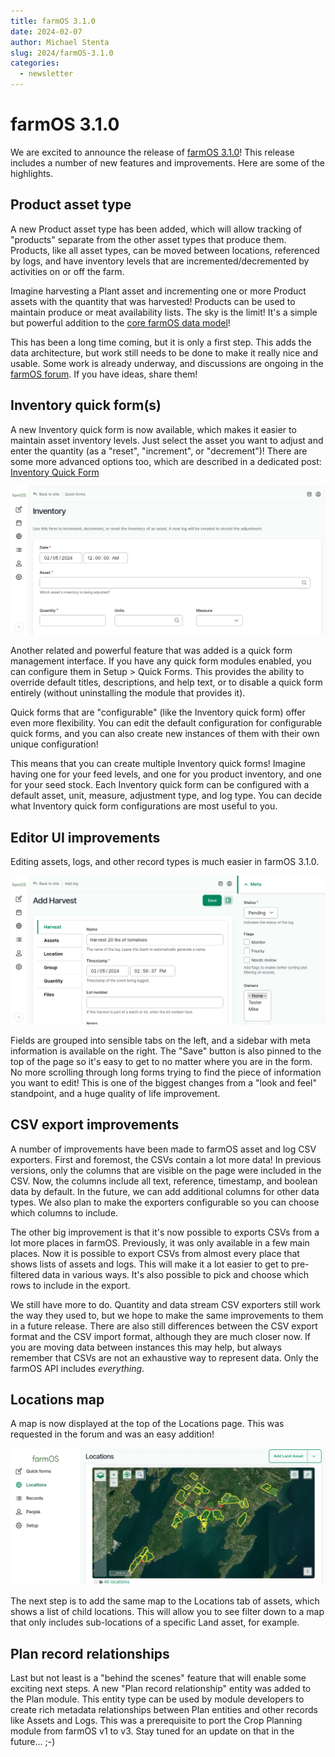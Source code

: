 ```yaml
---
title: farmOS 3.1.0
date: 2024-02-07
author: Michael Stenta
slug: 2024/farmOS-3.1.0
categories:
  - newsletter
---
```


# farmOS 3.1.0

We are excited to announce the release of
[farmOS 3.1.0](https://github.com/farmOS/farmOS/releases/tag/3.1.0)!
This release includes a number of new features and improvements. Here are some
of the highlights.

## Product asset type

A new Product asset type has been added, which will allow tracking of "products"
separate from the other asset types that produce them. Products, like all asset
types, can be moved between locations, referenced by logs, and have inventory
levels that are incremented/decremented by activities on or off the farm.

Imagine harvesting a Plant asset and incrementing one or more Product assets
with the quantity that was harvested! Products can be used to maintain produce
or meat availability lists. The sky is the limit! It's a simple but powerful
addition to the [core farmOS data model](https://farmOS.org/model)!

This has been a long time coming, but it is only a first step. This adds the
data architecture, but work still needs to be done to make it really nice and
usable. Some work is already underway, and discussions are ongoing in the
[farmOS forum](https://farmOS.discourse.group). If you have ideas, share them!

## Inventory quick form(s)

A new Inventory quick form is now available, which makes it easier to maintain
asset inventory levels. Just select the asset you want to adjust and enter the
quantity (as a "reset", "increment", or "decrement")! There are some more
advanced options too, which are described in a dedicated post:
[Inventory Quick Form](./2024/inventory-quick-form)

![Inventory quick form](./inventory-quick-form.png)

Another related and powerful feature that was added is a quick form management
interface. If you have any quick form modules enabled, you can configure them
in Setup > Quick Forms. This provides the ability to override default titles,
descriptions, and help text, or to disable a quick form entirely (without
uninstalling the module that provides it).

Quick forms that are "configurable" (like the Inventory quick form) offer even
more flexibility. You can edit the default configuration for configurable quick
forms, and you can also create new instances of them with their own unique
configuration!

This means that you can create multiple Inventory quick forms! Imagine having
one for your feed levels, and one for you product inventory, and one for your
seed stock. Each Inventory quick form can be configured with a default asset,
unit, measure, adjustment type, and log type. You can decide what Inventory
quick form configurations are most useful to you.

## Editor UI improvements

Editing assets, logs, and other record types is much easier in farmOS 3.1.0.

![Editor UI improvements](./editor-ui-improvements.png)

Fields are grouped into sensible tabs on the left, and a sidebar with meta
information is available on the right. The "Save" button is also pinned to the
top of the page so it's easy to get to no matter where you are in the form. No
more scrolling through long forms trying to find the piece of information you
want to edit! This is one of the biggest changes from a "look and feel"
standpoint, and a huge quality of life improvement.

## CSV export improvements

A number of improvements have been made to farmOS asset and log CSV exporters.
First and foremost, the CSVs contain a lot more data! In previous versions, only
the columns that are visible on the page were included in the CSV. Now, the
columns include all text, reference, timestamp, and boolean data by default. In
the future, we can add additional columns for other data types. We also plan to
make the exporters configurable so you can choose which columns to include.

The other big improvement is that it's now possible to exports CSVs from a lot
more places in farmOS. Previously, it was only available in a few main places.
Now it is possible to export CSVs from almost every place that shows lists of
assets and logs. This will make it a lot easier to get to pre-filtered data in
various ways. It's also possible to pick and choose which rows to include in the
export.

We still have more to do. Quantity and data stream CSV exporters still work the
way they used to, but we hope to make the same improvements to them in a future
release. There are also still differences between the CSV export format and the
CSV import format, although they are much closer now. If you are moving data
between instances this may help, but always remember that CSVs are not an
exhaustive way to represent data. Only the farmOS API includes *everything*.

## Locations map

A map is now displayed at the top of the Locations page. This was requested in
the forum and was an easy addition!

![Locations map](./locations-map.png)

The next step is to add the same map to the Locations tab of assets, which shows
a list of child locations. This will allow you to see filter down to a map that
only includes sub-locations of a specific Land asset, for example.

## Plan record relationships

Last but not least is a "behind the scenes" feature that will enable some
exciting next steps. A new "Plan record relationship" entity was added to the
Plan module. This entity type can be used by module developers to create rich
metadata relationships between Plan entities and other records like Assets and
Logs. This was a prerequisite to port the Crop Planning module from farmOS v1
to v3. Stay tuned for an update on that in the future... ;-)
